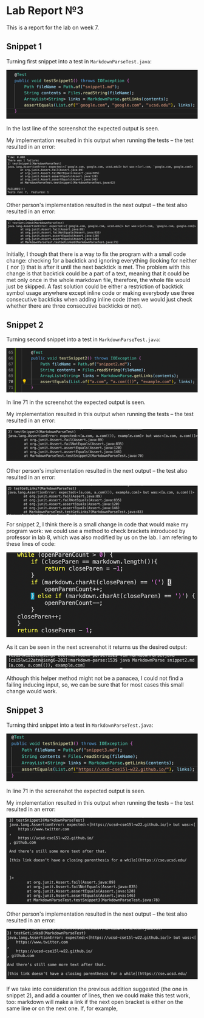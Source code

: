 # Lab Report №3

This is a report for the lab on week 7. 

## Snippet 1

Turning first snippet into a test in ```MarkdownParseTest.java```:

![image](report4_1.png)

In the last line of the screenshot the expected output is seen.

My implementation resulted in this output when running the tests – the test resulted in an error:

![image](report4_2.png)

Other person's implementation resulted in the next output – the test also resulted in an error:

![image](report4_3.png)

<!-- Do you think there is a small (<10 lines) code change that will make your program work for snippet 1 and all related cases that use inline code with backticks? If yes, describe the code change. If not, describe why it would be a more involved change. -->

Initially, I though that there is a way to fix the program with a small code change: checking for a backtick and ignoring everything (looking for neither `[` nor `]`) that is after it until the next backtick is met. The problem with this change is that backtick could be a part of a text, meaning that it could be met only once in the whole markdown file, therefore, the whole file would just be skipped. A fast solution could be either a restriction of backtick symbol usage anywhere except inline code or making everybody use three consecutive backticks when adding inline code (then we would just check whether there are three consecutive backticks or not).

## Snippet 2


Turning second snippet into a test in ```MarkdownParseTest.java```:

![image](report4_4.png)

In line 71 in the screenshot the expected output is seen.

My implementation resulted in this output when running the tests – the test resulted in an error:

![image](report4_5.png)

Other person's implementation resulted in the next output – the test also resulted in an error:

![image](report4_6.png)


<!-- Do you think there is a small (<10 lines) code change that will make your program work for snippet 1 and all related cases that use inline code with backticks? If yes, describe the code change. If not, describe why it would be a more involved change. -->

For snippet 2, I think there is a small change in code that would make my program work: we could use a method to check brackets introduced by professor in lab 8, which was also modified by us on the lab. I am refering to these lines of code:

![image](report4_7.png)

As it can be seen in the next screenshot it returns us the desired output:

![image](report4_8.png)

Although this helper method might not be a panacea, I could not find a failing inducing input, so, we can be sure that for most cases this small change would work.

## Snippet 3

Turning third snippet into a test in ```MarkdownParseTest.java```:

![image](report4_9.png)

In line 71 in the screenshot the expected output is seen.

My implementation resulted in this output when running the tests – the test resulted in an error:

![image](report4_10.png)

Other person's implementation resulted in the next output – the test also resulted in an error:

![image](report4_11.png)

If we take into consideration the previous addition suggested (the one in snippet 2), and add a counter of lines, then we could make this test work, too: markdown will make a link if the next open bracket is either on the same line or on the next one. If, for example,


